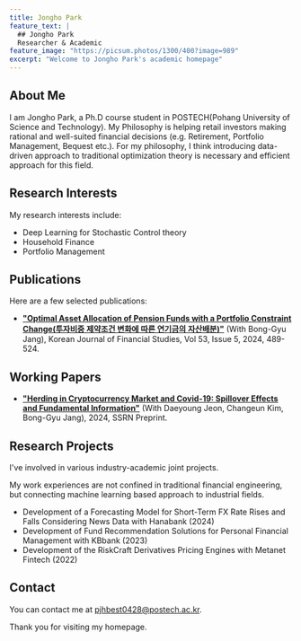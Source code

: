 ```yaml
---
title: Jongho Park
feature_text: |
  ## Jongho Park
  Researcher & Academic
feature_image: "https://picsum.photos/1300/400?image=989"
excerpt: "Welcome to Jongho Park's academic homepage"
---
```


## About Me

I am Jongho Park, a Ph.D course student in POSTECH(Pohang University of Science and Technology). 
My Philosophy is helping retail investors making rational and well-suited financial decisions (e.g. Retirement, Portfolio Management, Bequest etc.). For my philosophy, I think introducing data-driven approach to traditional optimization theory is necessary and efficient approach for this field.

## Research Interests

My research interests include:

- Deep Learning for Stochastic Control theory
- Household Finance
- Portfolio Management

## Publications

Here are a few selected publications:

- **["Optimal Asset Allocation of Pension Funds with a Portfolio Constraint Change(투자비중 제약조건 변화에 따른 연기금의 자산배분)"](https://www.e-kjfs.org/upload/pdf/KJFS-2024-10-53-5-489.pdf)** (With Bong-Gyu Jang), Korean Journal of Financial Studies, Vol 53, Issue 5, 2024, 489-524.

## Working Papers
- **["Herding in Cryptocurrency Market and Covid-19: Spillover Effects and Fundamental Information"](https://papers.ssrn.com/sol3/papers.cfm?abstract_id=4759813)** (With Daeyoung Jeon, Changeun Kim, Bong-Gyu Jang), 2024, SSRN Preprint.

## Research Projects

I've involved in various industry-academic joint projects.

My work experiences are not confined in traditional financial engineering, but connecting machine learning based approach to industrial fields.

- Development of a Forecasting Model for Short-Term FX Rate Rises and Falls Considering News Data with Hanabank (2024)
- Development of Fund Recommendation Solutions for Personal Financial Management with KBbank (2023)
- Development of the RiskCraft Derivatives Pricing Engines with Metanet Fintech (2022)

## Contact

You can contact me at [pjhbest0428@postech.ac.kr](mailto:pjhbest0428@postech.ac.kr).

Thank you for visiting my homepage.
